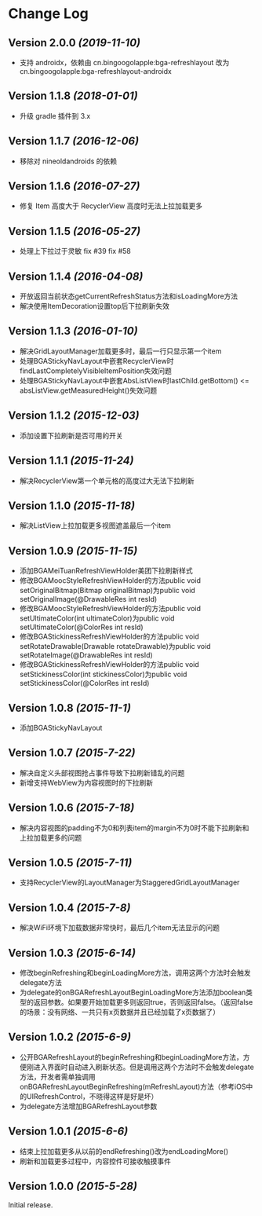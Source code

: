 Change Log
==========

Version 2.0.0 *(2019-11-10)*
----------------------------

- 支持 androidx，依赖由 cn.bingoogolapple:bga-refreshlayout 改为 cn.bingoogolapple:bga-refreshlayout-androidx

Version 1.1.8 *(2018-01-01)*
----------------------------

- 升级 gradle 插件到 3.x

Version 1.1.7 *(2016-12-06)*
----------------------------

- 移除对 nineoldandroids 的依赖

Version 1.1.6 *(2016-07-27)*
----------------------------

- 修复 Item 高度大于 RecyclerView 高度时无法上拉加载更多

Version 1.1.5 *(2016-05-27)*
----------------------------

- 处理上下拉过于灵敏  fix #39  fix #58

Version 1.1.4 *(2016-04-08)*
----------------------------

- 开放返回当前状态getCurrentRefreshStatus方法和isLoadingMore方法
- 解决使用ItemDecoration设置top后下拉刷新失效

Version 1.1.3 *(2016-01-10)*
----------------------------

- 解决GridLayoutManager加载更多时，最后一行只显示第一个item
- 处理BGAStickyNavLayout中嵌套RecyclerView时findLastCompletelyVisibleItemPosition失效问题
- 处理BGAStickyNavLayout中嵌套AbsListView时lastChild.getBottom() <= absListView.getMeasuredHeight()失效问题

Version 1.1.2 *(2015-12-03)*
----------------------------

- 添加设置下拉刷新是否可用的开关

Version 1.1.1 *(2015-11-24)*
----------------------------

- 解决RecyclerView第一个单元格的高度过大无法下拉刷新

Version 1.1.0 *(2015-11-18)*
----------------------------

- 解决ListView上拉加载更多视图遮盖最后一个item

Version 1.0.9 *(2015-11-15)*
----------------------------

- 添加BGAMeiTuanRefreshViewHolder美团下拉刷新样式
- 修改BGAMoocStyleRefreshViewHolder的方法public void setOriginalBitmap(Bitmap originalBitmap)为public void setOriginalImage(@DrawableRes int resId)
- 修改BGAMoocStyleRefreshViewHolder的方法public void setUltimateColor(int ultimateColor)为public void setUltimateColor(@ColorRes int resId)
- 修改BGAStickinessRefreshViewHolder的方法public void setRotateDrawable(Drawable rotateDrawable)为public void setRotateImage(@DrawableRes int resId)
- 修改BGAStickinessRefreshViewHolder的方法public void setStickinessColor(int stickinessColor)为public void setStickinessColor(@ColorRes int resId)

Version 1.0.8 *(2015-11-1)*
----------------------------

- 添加BGAStickyNavLayout

Version 1.0.7 *(2015-7-22)*
----------------------------

- 解决自定义头部视图抢占事件导致下拉刷新错乱的问题
- 新增支持WebView为内容视图时的下拉刷新

Version 1.0.6 *(2015-7-18)*
----------------------------

- 解决内容视图的padding不为0和列表item的margin不为0时不能下拉刷新和上拉加载更多的问题

Version 1.0.5 *(2015-7-11)*
----------------------------

- 支持RecyclerView的LayoutManager为StaggeredGridLayoutManager

Version 1.0.4 *(2015-7-8)*
----------------------------

- 解决WiFi环境下加载数据非常快时，最后几个item无法显示的问题

Version 1.0.3 *(2015-6-14)*
----------------------------

- 修改beginRefreshing和beginLoadingMore方法，调用这两个方法时会触发delegate方法
- 为delegate的onBGARefreshLayoutBeginLoadingMore方法添加boolean类型的返回参数。如果要开始加载更多则返回true，否则返回false。（返回false的场景：没有网络、一共只有x页数据并且已经加载了x页数据了）

Version 1.0.2 *(2015-6-9)*
----------------------------

- 公开BGARefreshLayout的beginRefreshing和beginLoadingMore方法，方便刚进入界面时自动进入刷新状态。但是调用这两个方法时不会触发delegate方法，开发者需单独调用onBGARefreshLayoutBeginRefreshing(mRefreshLayout)方法（参考iOS中的UIRefreshControl，不晓得这样是好是坏）
- 为delegate方法增加BGARefreshLayout参数

Version 1.0.1 *(2015-6-6)*
----------------------------

- 结束上拉加载更多从以前的endRefreshing()改为endLoadingMore()
- 刷新和加载更多过程中，内容控件可接收触摸事件

Version 1.0.0 *(2015-5-28)*
----------------------------

Initial release.
